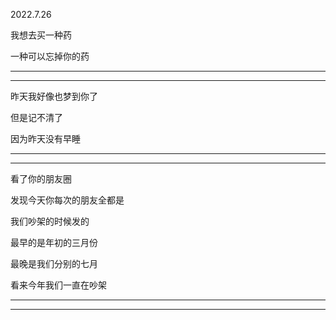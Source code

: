 2022.7.26

我想去买一种药

一种可以忘掉你的药

------

------------

昨天我好像也梦到你了

但是记不清了

因为昨天没有早睡

------

---------

看了你的朋友圈

发现今天你每次的朋友全都是

我们吵架的时候发的

最早的是年初的三月份

最晚是我们分别的七月

看来今年我们一直在吵架

-------

----------


